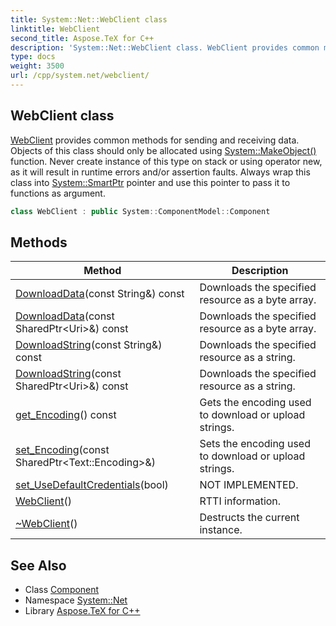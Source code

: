 ```yaml
---
title: System::Net::WebClient class
linktitle: WebClient
second_title: Aspose.TeX for C++
description: 'System::Net::WebClient class. WebClient provides common methods for sending and receiving data. Objects of this class should only be allocated using System::MakeObject() function. Never create instance of this type on stack or using operator new, as it will result in runtime errors and/or assertion faults. Always wrap this class into System::SmartPtr pointer and use this pointer to pass it to functions as argument in C++.'
type: docs
weight: 3500
url: /cpp/system.net/webclient/
---
```

## WebClient class


[WebClient](./) provides common methods for sending and receiving data. Objects of this class should only be allocated using [System::MakeObject()](../../system/makeobject/) function. Never create instance of this type on stack or using operator new, as it will result in runtime errors and/or assertion faults. Always wrap this class into [System::SmartPtr](../../system/smartptr/) pointer and use this pointer to pass it to functions as argument.

```cpp
class WebClient : public System::ComponentModel::Component
```

## Methods

| Method | Description |
| --- | --- |
| [DownloadData](./downloaddata/)(const String\&) const | Downloads the specified resource as a byte array. |
| [DownloadData](./downloaddata/)(const SharedPtr\<Uri\>\&) const | Downloads the specified resource as a byte array. |
| [DownloadString](./downloadstring/)(const String\&) const | Downloads the specified resource as a string. |
| [DownloadString](./downloadstring/)(const SharedPtr\<Uri\>\&) const | Downloads the specified resource as a string. |
| [get_Encoding](./get_encoding/)() const | Gets the encoding used to download or upload strings. |
| [set_Encoding](./set_encoding/)(const SharedPtr\<Text::Encoding\>\&) | Sets the encoding used to download or upload strings. |
| [set_UseDefaultCredentials](./set_usedefaultcredentials/)(bool) | NOT IMPLEMENTED. |
| [WebClient](./webclient/)() | RTTI information. |
| [~WebClient](./~webclient/)() | Destructs the current instance. |
## See Also

* Class [Component](../../system.componentmodel/component/)
* Namespace [System::Net](../)
* Library [Aspose.TeX for C++](../../)
